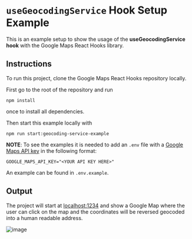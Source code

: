 # `useGeocodingService` Hook Setup Example

This is an example setup to show the usage of the **useGeocodingService hook** with the Google Maps React Hooks library.

## Instructions

To run this project, clone the Google Maps React Hooks repository locally.

First go to the root of the repository and run

```shell
npm install
```

once to install all dependencies.

Then start this example locally with

```shell
npm run start:geocoding-service-example
```

**NOTE**:
To see the examples it is needed to add an `.env` file with a [Google Maps API key](https://developers.google.com/maps/documentation/embed/get-api-key#:~:text=Go%20to%20the%20Google%20Maps%20Platform%20%3E%20Credentials%20page.&text=On%20the%20Credentials%20page%2C%20click,Click%20Close.) in the following format:

```
GOOGLE_MAPS_API_KEY="<YOUR API KEY HERE>"
```

An example can be found in `.env.example`.

## Output

The project will start at [localhost:1234](http://localhost:1234) and show a Google Map where the user can click on the map and the coordinates will be reversed geocoded into a human readable address.

![image](https://user-images.githubusercontent.com/39244966/196205574-b0c318a8-1e55-4c52-a18f-43fc13d2d903.png)
